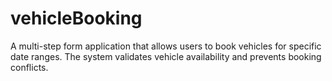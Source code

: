 # vehicleBooking
A multi-step form application that allows users to book vehicles for specific date ranges. The system validates vehicle availability and prevents booking conflicts.
